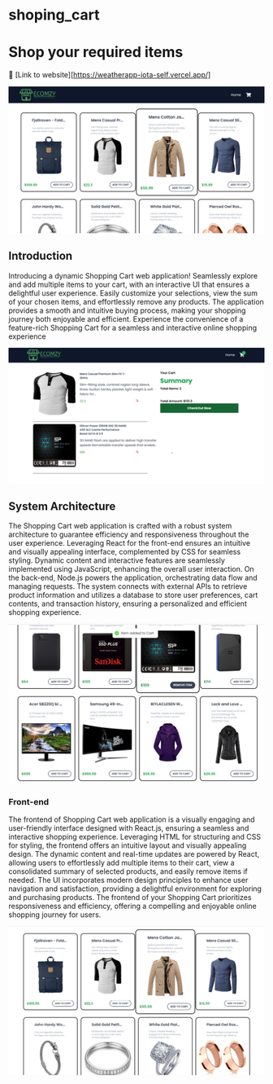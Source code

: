 # shoping_cart
# Shop your required items 
:rocket: [Link to website][https://weatherapp-iota-self.vercel.app/]


![Main Page](image/shoping_cart_1.png)


## Introduction

Introducing a dynamic Shopping Cart web application! Seamlessly explore and add multiple items to your cart, with an interactive UI that ensures a delightful user experience. Easily customize your selections, view the sum of your chosen items, and effortlessly remove any products. The application provides a smooth and intuitive buying process, making your shopping journey both enjoyable and efficient. Experience the convenience of a feature-rich Shopping Cart for a seamless and interactive online shopping experience


![Main Page](image/shoping_cart_4.png)



## System Architecture


The Shopping Cart web application is crafted with a robust system architecture to guarantee efficiency and responsiveness throughout the user experience. Leveraging React for the front-end ensures an intuitive and visually appealing interface, complemented by CSS for seamless styling. Dynamic content and interactive features are seamlessly implemented using JavaScript, enhancing the overall user interaction. On the back-end, Node.js powers the application, orchestrating data flow and managing requests. The system connects with external APIs to retrieve product information and utilizes a database to store user preferences, cart contents, and transaction history, ensuring a personalized and efficient shopping experience.


![Main Page](image/shoping_cart_3.png)




### Front-end

The frontend of Shopping Cart web application is a visually engaging and user-friendly interface designed with React.js, ensuring a seamless and interactive shopping experience. Leveraging HTML for structuring and CSS for styling, the frontend offers an intuitive layout and visually appealing design. The dynamic content and real-time updates are powered by React, allowing users to effortlessly add multiple items to their cart, view a consolidated summary of selected products, and easily remove items if needed. The UI incorporates modern design principles to enhance user navigation and satisfaction, providing a delightful environment for exploring and purchasing products. The frontend of your Shopping Cart prioritizes responsiveness and efficiency, offering a compelling and enjoyable online shopping journey for users.


![Main Page](image/shoping_cart_2.png)


